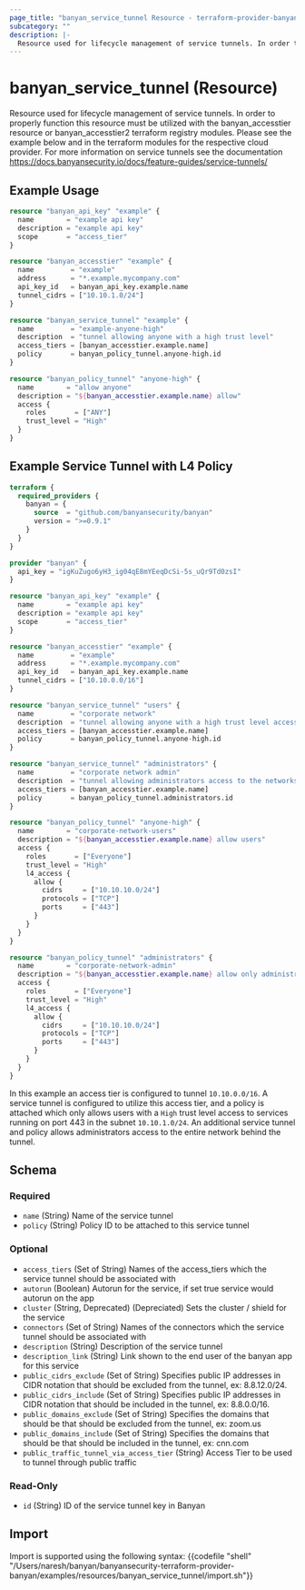 ```yaml
---
page_title: "banyan_service_tunnel Resource - terraform-provider-banyan"
subcategory: ""
description: |-
  Resource used for lifecycle management of service tunnels. In order to properly function this resource must be utilized with the banyanaccesstier resource or banyanaccesstier2 terraform registry modules. Please see the example below and in the terraform modules for the respective cloud provider. For more information on service tunnels see the documentation https://docs.banyansecurity.io/docs/feature-guides/service-tunnels/
---
```


# banyan_service_tunnel (Resource)

Resource used for lifecycle management of service tunnels. In order to properly function this resource must be utilized with the banyan_accesstier resource or banyan_accesstier2 terraform registry modules. Please see the example below and in the terraform modules for the respective cloud provider. For more information on service tunnels see the documentation https://docs.banyansecurity.io/docs/feature-guides/service-tunnels/

## Example Usage
```terraform
resource "banyan_api_key" "example" {
  name        = "example api key"
  description = "example api key"
  scope       = "access_tier"
}

resource "banyan_accesstier" "example" {
  name         = "example"
  address      = "*.example.mycompany.com"
  api_key_id   = banyan_api_key.example.name
  tunnel_cidrs = ["10.10.1.0/24"]
}

resource "banyan_service_tunnel" "example" {
  name         = "example-anyone-high"
  description  = "tunnel allowing anyone with a high trust level"
  access_tiers = [banyan_accesstier.example.name]
  policy       = banyan_policy_tunnel.anyone-high.id
}

resource "banyan_policy_tunnel" "anyone-high" {
  name        = "allow anyone"
  description = "${banyan_accesstier.example.name} allow"
  access {
    roles       = ["ANY"]
    trust_level = "High"
  }
}
```

## Example Service Tunnel with L4 Policy
```terraform
terraform {
  required_providers {
    banyan = {
      source  = "github.com/banyansecurity/banyan"
      version = ">=0.9.1"
    }
  }
}

provider "banyan" {
  api_key = "igKuZugo6yH3_ig04qE8mYEeqDcSi-5s_uQr9Td0zsI"
}

resource "banyan_api_key" "example" {
  name        = "example api key"
  description = "example api key"
  scope       = "access_tier"
}

resource "banyan_accesstier" "example" {
  name         = "example"
  address      = "*.example.mycompany.com"
  api_key_id   = banyan_api_key.example.name
  tunnel_cidrs = ["10.10.0.0/16"]
}

resource "banyan_service_tunnel" "users" {
  name         = "corporate network"
  description  = "tunnel allowing anyone with a high trust level access to 443"
  access_tiers = [banyan_accesstier.example.name]
  policy       = banyan_policy_tunnel.anyone-high.id
}

resource "banyan_service_tunnel" "administrators" {
  name         = "corporate network admin"
  description  = "tunnel allowing administrators access to the networks"
  access_tiers = [banyan_accesstier.example.name]
  policy       = banyan_policy_tunnel.administrators.id
}

resource "banyan_policy_tunnel" "anyone-high" {
  name        = "corporate-network-users"
  description = "${banyan_accesstier.example.name} allow users"
  access {
    roles       = ["Everyone"]
    trust_level = "High"
    l4_access {
      allow {
        cidrs     = ["10.10.10.0/24"]
        protocols = ["TCP"]
        ports     = ["443"]
      }
    }
  }
}

resource "banyan_policy_tunnel" "administrators" {
  name        = "corporate-network-admin"
  description = "${banyan_accesstier.example.name} allow only administrators access to the entire network"
  access {
    roles       = ["Everyone"]
    trust_level = "High"
    l4_access {
      allow {
        cidrs     = ["10.10.10.0/24"]
        protocols = ["TCP"]
        ports     = ["443"]
      }
    }
  }
}
```
In this example an access tier is configured to tunnel `10.10.0.0/16`. A service tunnel is configured to utilize this access tier, and a policy is attached which only allows users with a `High` trust level access to services running on port 443 in the subnet `10.10.1.0/24`. An additional service tunnel and policy allows administrators access to the entire network behind the tunnel.

<!-- schema generated by tfplugindocs -->
## Schema

### Required

- `name` (String) Name of the service tunnel
- `policy` (String) Policy ID to be attached to this service tunnel

### Optional

- `access_tiers` (Set of String) Names of the access_tiers which the service tunnel should be associated with
- `autorun` (Boolean) Autorun for the service, if set true service would autorun on the app
- `cluster` (String, Deprecated) (Depreciated) Sets the cluster / shield for the service
- `connectors` (Set of String) Names of the connectors which the service tunnel should be associated with
- `description` (String) Description of the service tunnel
- `description_link` (String) Link shown to the end user of the banyan app for this service
- `public_cidrs_exclude` (Set of String) Specifies public IP addresses in CIDR notation that should be excluded from the tunnel, ex: 8.8.12.0/24.
- `public_cidrs_include` (Set of String) Specifies public IP addresses in CIDR notation that should be included in the tunnel, ex: 8.8.0.0/16.
- `public_domains_exclude` (Set of String) Specifies the domains that should be that should be excluded from the tunnel, ex: zoom.us
- `public_domains_include` (Set of String) Specifies the domains that should be that should be included in the tunnel, ex: cnn.com
- `public_traffic_tunnel_via_access_tier` (String) Access Tier to be used to tunnel through public traffic

### Read-Only

- `id` (String) ID of the service tunnel key in Banyan
## Import
Import is supported using the following syntax:
{{codefile "shell" "/Users/naresh/banyan/banyansecurity-terraform-provider-banyan/examples/resources/banyan_service_tunnel/import.sh"}}